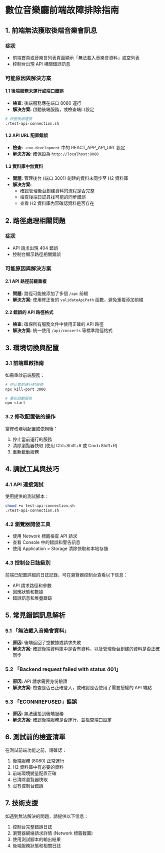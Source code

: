 # 數位音樂廳前端故障排除指南

## 1. 前端無法獲取後端音樂會訊息

### 症狀
- 前端首頁或音樂會列表頁面顯示「無法載入音樂會資料」或空列表
- 控制台出現 API 相關錯誤訊息

### 可能原因與解決方案

#### 1.1 後端服務未運行或端口錯誤
- **檢查:** 後端服務應在端口 8080 運行
- **解決方案:** 啟動後端服務，或檢查端口設定

```bash
# 檢查後端連接
./test-api-connection.sh
```

#### 1.2 API URL 配置錯誤
- **檢查:** `.env.development` 中的 REACT_APP_API_URL 設定
- **解決方案:** 確保設為 `http://localhost:8080`

#### 1.3 資料庫中無資料
- **問題:** 管理後台 (端口 3001) 創建的資料未同步至 H2 資料庫
- **解決方案:** 
  - 確認管理後台創建資料的流程是否完整
  - 檢查後端日誌尋找可能的同步錯誤
  - 查看 H2 資料庫內容確認資料是否存在

## 2. 路徑處理相關問題

### 症狀
- API 請求出現 404 錯誤
- 控制台顯示路徑相關錯誤

### 可能原因與解決方案

#### 2.1 API 路徑前綴重複
- **問題:** 路徑可能被添加了多個 `/api` 前綴
- **解決方案:** 使用修正後的 `validateApiPath` 函數，避免重複添加前綴

#### 2.2 錯誤的 API 路徑格式
- **檢查:** 確保所有服務文件中使用正確的 API 路徑
- **解決方案:** 統一使用 `/api/concerts` 等標準路徑格式

## 3. 環境切換與配置

### 3.1 前端重啟指南

如需重啟前端服務：

```bash
# 停止當前運行的服務
npx kill-port 3000

# 重新啟動服務
npm start
```

### 3.2 修改配置後的操作

當修改環境配置或依賴後：

1. 停止當前運行的服務
2. 清除瀏覽器快取 (使用 Ctrl+Shift+R 或 Cmd+Shift+R)
3. 重新啟動服務

## 4. 調試工具與技巧

### 4.1 API 連接測試

使用提供的測試腳本：
```bash
chmod +x test-api-connection.sh
./test-api-connection.sh
```

### 4.2 瀏覽器開發工具

- 使用 Network 標籤檢查 API 請求
- 查看 Console 中的錯誤和警告訊息
- 使用 Application > Storage 清除快取和本地存儲

### 4.3 控制台日誌級別

前端已配置詳細的日誌記錄，可在瀏覽器控制台查看以下信息：
- API 請求路徑和參數
- 回應狀態和數據
- 錯誤訊息和堆疊跟踪

## 5. 常見錯誤訊息解析

### 5.1 「無法載入音樂會資料」
- **原因:** 後端返回了空數據或請求失敗
- **解決方案:** 確認後端資料庫中是否有資料，以及管理後台創建的資料是否正確同步

### 5.2 「Backend request failed with status 401」
- **原因:** API 請求需要身份驗證
- **解決方案:** 檢查是否已正確登入，或確認是否使用了需要授權的 API 端點

### 5.3 「ECONNREFUSED」錯誤
- **原因:** 無法連接到後端服務
- **解決方案:** 確認後端服務是否運行，並檢查端口設定

## 6. 測試前的檢查清單

在測試前端功能之前，請確認：

1. 後端服務 (8080) 正常運行
2. H2 資料庫中有必要的資料
3. 前端環境變量配置正確
4. 已清除瀏覽器快取
5. 沒有控制台錯誤

## 7. 技術支援

如遇到無法解決的問題，請提供以下信息：

1. 控制台完整錯誤日誌
2. 瀏覽器網絡請求詳情 (Network 標籤截圖)
3. 使用測試腳本的輸出結果
4. 後端服務狀態和相關日誌